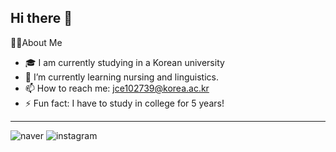## Hi there 👋
<!--  -->

🏅About Me

- 🎓 I am currently studying in a Korean university
- 🌱 I’m currently learning nursing and linguistics.
- 📫 How to reach me: jce102739@korea.ac.kr
- ⚡ Fun fact: I have to study in college for 5 years!
---
![naver](https://github.com/eun1027/eun1027/assets/173119377/43e03b78-427e-4e11-b771-e42cddb898b5)
![instagram](https://github.com/eun1027/eun1027/assets/173119377/3037843e-47e1-43c4-8267-7e2e5886bc9f)

